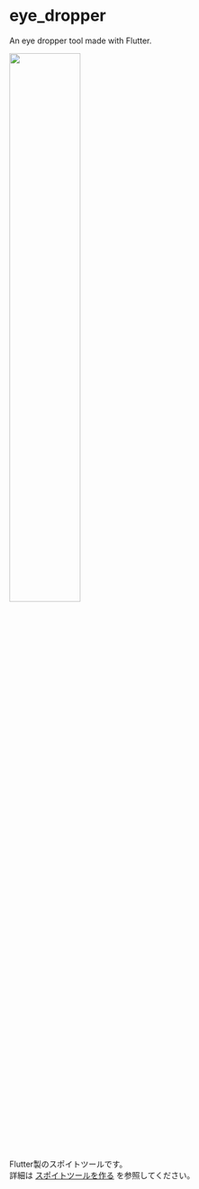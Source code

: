 # eye_dropper

An eye dropper tool made with Flutter.

<img src="https://user-images.githubusercontent.com/36852007/219068715-5110adbe-3e42-48a7-8f01-8be63cd4ee05.png" alt="" width="50%" height="50%" />

Flutter製のスポイトツールです。  
詳細は [スポイトツールを作る](https://qiita.com/satoshii/items/76f1a91ab72b6822309c) を参照してください。  

